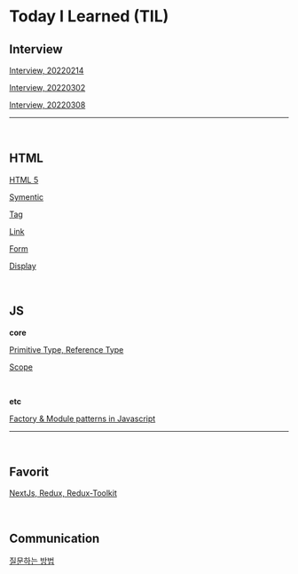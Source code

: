 # Today I Learned (TIL)

## Interview

[Interview, 20220214](interview/readme.md)

[Interview, 20220302](interview/readme2.md)

[Interview, 20220308](interview/readme3.md)

---

<br />

## HTML

[HTML 5](html5/html5.md)

[Symentic](html5/symentic.md)

[Tag](html5/tag.md)

[Link](html5/link.md)

[Form](html5/form.md)

[Display](html5/display.md)

<br />

## JS

**core**

[Primitive Type, Reference Type](javascript/core/dataType.md)

[Scope](javascript/core/scope.md)

<br />

**etc**

[Factory & Module patterns in Javascript](javascript/patterns/factory-module-pattern.md)

---

<br />

## Favorit

[NextJs, Redux, Redux-Toolkit](favorit/next-redux-toolkit.md)

<br />

## Communication

[질문하는 방법](communication/question.md)
